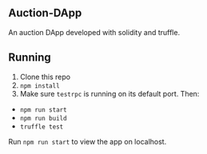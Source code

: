 ## Auction-DApp
An auction DApp developed with solidity and truffle.

## Running

1. Clone this repo
2. `npm install`
3. Make sure `testrpc` is running on its default port. Then:
  - `npm run start` 
  - `npm run build` 
  - `truffle test`

Run `npm run start` to view the app on localhost.

